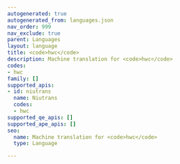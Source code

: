 ```yaml
---
autogenerated: true
autogenerated_from: languages.json
nav_order: 999
nav_exclude: true
parent: Languages
layout: language
title: <code>hwc</code>
description: Machine translation for <code>hwc</code>
codes:
- hwc
family: []
supported_apis:
- id: niutrans
  name: Niutrans
  codes:
  - hwc
supported_qe_apis: []
supported_ape_apis: []
seo:
  name: Machine translation for <code>hwc</code>
  type: Language

---
```


